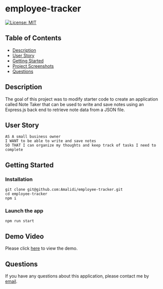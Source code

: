 # employee-tracker

[![License: MIT](https://img.shields.io/badge/License-MIT-yellow.svg)](https://opensource.org/licenses/MIT)

## Table of Contents

- [Description](#description)
- [User Story](#user-story)
- [Getting Started](#getting-started)
- [Project Screenshots](#project-screenshots)
- [Questions](#questions)

## Description

The goal of this project was to modify starter code to create an application called Note Taker that can be used to write and save notes using an Express.js back end to retrieve note data from a JSON file.

## User Story

```
AS A small business owner
I WANT to be able to write and save notes
SO THAT I can organize my thoughts and keep track of tasks I need to complete

```

## Getting Started

### Installation

```
git clone git@github.com:Amalidi/employee-tracker.git
cd employee-tracker
npm i
```

### Launch the app

```
npm run start
```

## Demo Video

Please click [here](https://drive.google.com/file/d/1p2ntdITMSAfosG2sNUPqueVzJZt4FaLv/view) to view the demo.

## Questions

If you have any questions about this application, please contact me by [email](mailto:A.idi12@outlook.com).
